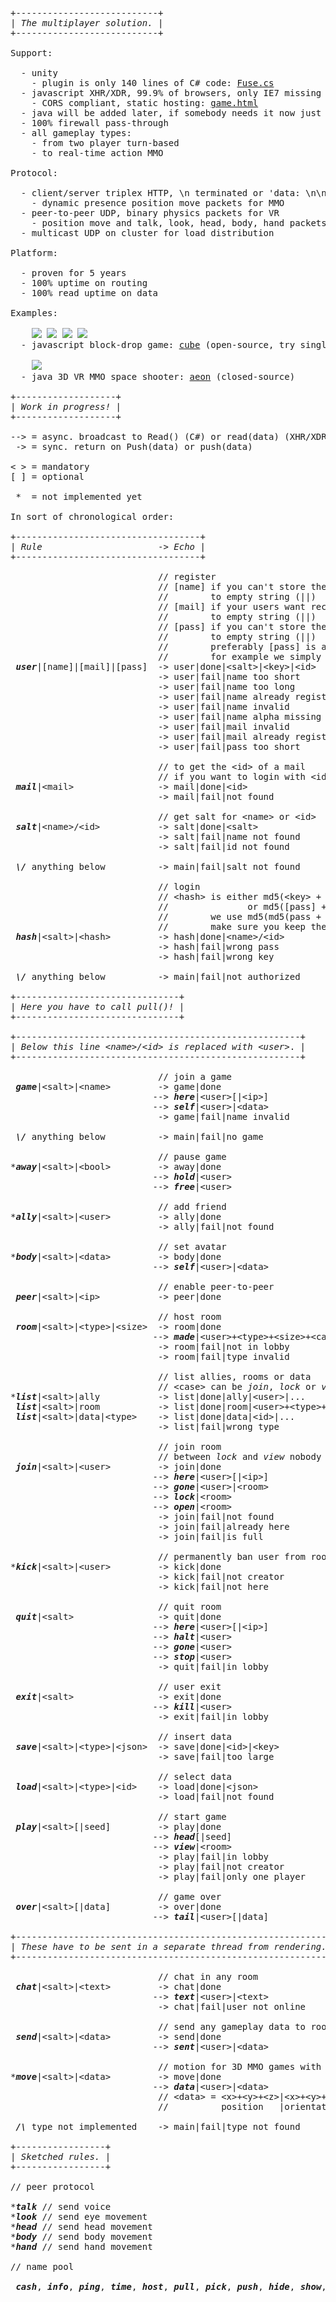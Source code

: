 <pre>
+---------------------------+
| <i>The multiplayer solution.</i> |
+---------------------------+

Support:

  - unity
    - plugin is only 140 lines of C# code: <a href="https://github.com/tinspin/fuse/blob/master/src/Fuse.cs">Fuse.cs</a>
  - javascript XHR/XDR, 99.9% of browsers, only IE7 missing
    - CORS compliant, static hosting: <a href="https://github.com/tinspin/fuse/blob/master/res/game.html">game.html</a>
  - java will be added later, if somebody needs it now just post an issue.
  - 100% firewall pass-through
  - all gameplay types:
    - from two player turn-based
    - to real-time action MMO

Protocol:

  - client/server triplex HTTP, \n terminated or 'data: \n\n' encapsulated
    - dynamic presence position move packets for MMO
  - peer-to-peer UDP, binary physics packets for VR
    - position move and talk, look, head, body, hand packets
  - multicast UDP on cluster for load distribution

Platform:

  - proven for 5 years
  - 100% uptime on routing
  - 100% read uptime on data

Examples:

    <img src="https://rawgit.com/tinspin/fuse/master/res/svg/blue.svg">&nbsp;<img src="https://rawgit.com/tinspin/fuse/master/res/svg/green.svg">&nbsp;<img src="https://rawgit.com/tinspin/fuse/master/res/svg/orange.svg">&nbsp;<img src="https://rawgit.com/tinspin/fuse/master/res/svg/purple.svg">
  - javascript block-drop game: <a href="http://fuse.rupy.se">cube</a> (open-source, try single-player <a href="http://fuse.rupy.se/play.html">play.html</a>)
  
    <img src="https://dl.dropboxusercontent.com/u/1352420/aeon_alpha.png">
  - java 3D VR MMO space shooter: <a href="http://aeonalpha.com">aeon</a> (closed-source)

+-------------------+
| <i>Work in progress!</i> |
+-------------------+

--> = async. broadcast to Read() (C#) or read(data) (XHR/XDR)
 -> = sync. return on Push(data) or push(data)

< > = mandatory
[ ] = optional

 *  = not implemented yet

In sort of chronological order:

+-----------------------------------+
| <i>Rule</i>                      -> <i>Echo</i> |
+-----------------------------------+

                            // register
                            // [name] if you can't store the &lt;id&gt; otherwise set
                            //        to empty string (||)
                            // [mail] if your users want recovery otherwise set 
                            //        to empty string (||)
                            // [pass] if you can't store the &lt;key&gt; otherwise set
                            //        to empty string (||)
                            //        preferably [pass] is a hash with salt 
                            //        for example we simply use md5(pass + name)
 <b><i>user</i></b>|[name]|[mail]|[pass]  -> user|done|&lt;salt&gt;|&lt;key&gt;|&lt;id&gt;
                            -> user|fail|name too short
                            -> user|fail|name too long
                            -> user|fail|name already registered
                            -> user|fail|name invalid       // only alphanumeric and .-
                            -> user|fail|name alpha missing // numeric reserved for &lt;id&gt;
                            -> user|fail|mail invalid       // only alphanumeric and .@-+
                            -> user|fail|mail already registered
                            -> user|fail|pass too short
 
                            // to get the &lt;id&gt; of a mail
                            // if you want to login with &lt;id&gt; below
 <b><i>mail</i></b>|&lt;mail&gt;                -> mail|done|&lt;id&gt;
                            -> mail|fail|not found
 
                            // get salt for &lt;name&gt; or &lt;id&gt;
 <b><i>salt</i></b>|&lt;name&gt;/&lt;id&gt;           -> salt|done|&lt;salt&gt;
                            -> salt|fail|name not found
                            -> salt|fail|id not found
 
 <b><i>\/</i></b> anything below          -> main|fail|salt not found
 
                            // login
                            // &lt;hash&gt; is either md5(&lt;key&gt; + &lt;salt&gt;)
                            //               or md5([pass] + &lt;salt&gt;)
                            //        we use md5(md5(pass + name) + &lt;salt&gt;)
                            //        make sure you keep the case correct
 <b><i>hash</i></b>|&lt;salt&gt;|&lt;hash&gt;         -> hash|done|&lt;name&gt;/&lt;id&gt;
                            -> hash|fail|wrong pass
                            -> hash|fail|wrong key

 <b><i>\/</i></b> anything below          -> main|fail|not authorized

+-------------------------------+
| <i>Here you have to call pull()!</i> |
+-------------------------------+

+------------------------------------------------------+
| <i>Below this line &lt;name&gt;/&lt;id&gt; is replaced with &lt;user&gt;</i>. |
+------------------------------------------------------+

                            // join a game
 <b><i>game</i></b>|&lt;salt&gt;|&lt;name&gt;         -> game|done
                           --> <b><i>here</i></b>|&lt;user&gt;[|&lt;ip&gt;]
                           --> <b><i>self</b></i>|&lt;user&gt;|&lt;data&gt;           // if avatar set
                            -> game|fail|name invalid
                     
 <b><i>\/</i></b> anything below          -> main|fail|no game

                            // pause game
*<b><i>away</i></b>|&lt;salt&gt;|&lt;bool&gt;         -> away|done
                           --> <b><i>hold</b></i>|&lt;user&gt;
                           --> <b><i>free</b></i>|&lt;user&gt;

                            // add friend
*<b><i>ally</i></b>|&lt;salt&gt;|&lt;user&gt;         -> ally|done
                            -> ally|fail|not found

                            // set avatar
*<b><i>body</i></b>|&lt;salt&gt;|&lt;data&gt;         -> body|done
                           --> <b><i>self</b></i>|&lt;user&gt;|&lt;data&gt;

                            // enable peer-to-peer
 <b><i>peer</i></b>|&lt;salt&gt;|&lt;ip&gt;           -> peer|done                    // send the internal IP

                            // host room
 <b><i>room</i></b>|&lt;salt&gt;|&lt;type&gt;|&lt;size&gt;  -> room|done
                           --> <b><i>made</i></b>|&lt;user&gt;+&lt;type&gt;+&lt;size&gt;+&lt;case&gt;
                            -> room|fail|not in lobby
                            -> room|fail|type invalid       // only alpha

                            // list allies, rooms or data
                            // &lt;case&gt; can be <i>join</i>, <i>lock</i> or <i>view</i>
*<b><i>list</i></b>|&lt;salt&gt;|ally           -> list|done|ally|&lt;user&gt;|...
 <b><i>list</i></b>|&lt;salt&gt;|room           -> list|done|room|&lt;user&gt;+&lt;type&gt;+&lt;size&gt;+&lt;case&gt;|...
 <b><i>list</i></b>|&lt;salt&gt;|data|&lt;type&gt;    -> list|done|data|&lt;id&gt;|...      // use load to get data
                            -> list|fail|wrong type

                            // join room
                            // between <i>lock</i> and <i>view</i> nobody can join
 <b><i>join</i></b>|&lt;salt&gt;|&lt;user&gt;         -> join|done
                           --> <b><i>here</i></b>|&lt;user&gt;[|&lt;ip&gt;]           // in new room
                           --> <b><i>gone</i></b>|&lt;user&gt;|&lt;room&gt;           // in lobby
                           --> <b><i>lock</i></b>|&lt;room&gt;                  // in lobby if room is full
                           --> <b><i>open</i></b>|&lt;room&gt;                  // in lobby if room is not full
                            -> join|fail|not found
                            -> join|fail|already here
                            -> join|fail|is full

                            // permanently ban user from room
*<b><i>kick</i></b>|&lt;salt&gt;|&lt;user&gt;         -> kick|done
                            -> kick|fail|not creator
                            -> kick|fail|not here
 
                            // quit room
 <b><i>quit</i></b>|&lt;salt&gt;                -> quit|done
                           --> <b><i>here</i></b>|&lt;user&gt;[|&lt;ip&gt;]           // in lobby
                           --> <b><i>halt</i></b>|&lt;user&gt;                  // in lobby if creator leaves
                           --> <b><i>gone</i></b>|&lt;user&gt;                  // in old room
                           --> <b><i>stop</i></b>|&lt;user&gt;                  // in old room if creator leaves
                            -> quit|fail|in lobby

                            // user exit
 <b><i>exit</i></b>|&lt;salt&gt;                -> exit|done
                           --> <b><i>kill</i></b>|&lt;user&gt;
                            -> exit|fail|in lobby

                            // insert data
 <b><i>save</i></b>|&lt;salt&gt;|&lt;type&gt;|&lt;json&gt;  -> save|done|&lt;id&gt;|&lt;key&gt;         // use key to update
                            -> save|fail|too large

                            // select data
 <b><i>load</i></b>|&lt;salt&gt;|&lt;type&gt;|&lt;id&gt;    -> load|done|&lt;json&gt;             // use &lt;id&gt; from list|data|&lt;type&gt;
                            -> load|fail|not found

                            // start game
 <b><i>play</i></b>|&lt;salt&gt;[|seed]         -> play|done
                           --> <b><i>head</i></b>[|seed]                  // to start the game
                           --> <b><i>view</i></b>|&lt;room&gt;                  // in lobby if room has started
                            -> play|fail|in lobby
                            -> play|fail|not creator
                            -> play|fail|only one player

                            // game over
 <b><i>over</i></b>|&lt;salt&gt;[|data]         -> over|done                    // insecure, only for development
                           --> <b><i>tail</b></i>|&lt;user&gt;[|data]           // the game is over

+------------------------------------------------------------+
| <i>These have to be sent in a separate thread from rendering.</i> |
+------------------------------------------------------------+

                            // chat in any room
 <b><i>chat</i></b>|&lt;salt&gt;|&lt;text&gt;         -> chat|done                    // @[user] of private destination
                           --> <b><i>text</i></b>|&lt;user&gt;|&lt;text&gt;
                            -> chat|fail|user not online

                            // send any gameplay data to room
 <b><i>send</i></b>|&lt;salt&gt;|&lt;data&gt;         -> send|done
                           --> <b><i>sent</i></b>|&lt;user&gt;|&lt;data&gt;
 
                            // motion for 3D MMO games with dynamic here/gone
*<b><i>move</i></b>|&lt;salt&gt;|&lt;data&gt;         -> move|done
                           --> <b><i>data</i></b>|&lt;user&gt;|&lt;data&gt;
                            // &lt;data&gt; = &lt;x&gt;+&lt;y&gt;+&lt;z&gt;|&lt;x&gt;+&lt;y&gt;+&lt;z&gt;+&lt;w&gt;|&lt;action&gt;(|&lt;speed&gt;|...)
                            //          position   |orientation    |key/button

 <b><i>/\</b></i> type not implemented    -> main|fail|type not found

+-----------------+       
| <i>Sketched rules.</i> |
+-----------------+

// peer protocol

*<b><i>talk</i></b> // send voice
*<b><i>look</i></b> // send eye movement
*<b><i>head</i></b> // send head movement
*<b><i>body</i></b> // send body movement
*<b><i>hand</i></b> // send hand movement

// name pool

 <b><i>cash</i></b>, <b><i>info</i></b>, <b><i>ping</i></b>, <b><i>time</i></b>, <b><i>host</i></b>, <b><i>pull</i></b>, <b><i>pick</i></b>, <b><i>push</i></b>, <b><i>hide</i></b>, <b><i>show</i></b>, <b><i>nick</i></b>, <b><i>fill</i></b>, <b><i>full</i></b>
</pre>